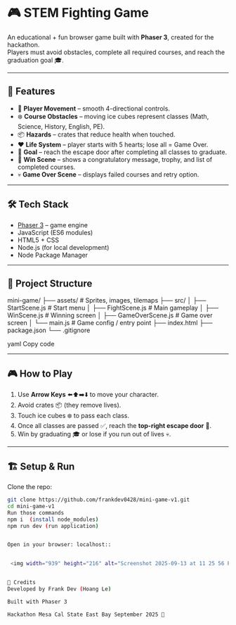 # 🎮 STEM Fighting Game  

An educational + fun browser game built with **Phaser 3**, created for the hackathon.  
Players must avoid obstacles, complete all required courses, and reach the graduation goal 🎓.  

---

## 🚀 Features
- 🧍 **Player Movement** – smooth 4-directional controls.  
- ❄️ **Course Obstacles** – moving ice cubes represent classes (Math, Science, History, English, PE).  
- 📦 **Hazards** – crates that reduce health when touched.  
- ❤️ **Life System** – player starts with 5 hearts; lose all = Game Over.  
- 🎯 **Goal** – reach the escape door after completing all classes to graduate.  
- 🎉 **Win Scene** – shows a congratulatory message, trophy, and list of completed courses.  
- 💀 **Game Over Scene** – displays failed courses and retry option.  

---

## 🛠️ Tech Stack
- [Phaser 3](https://phaser.io/phaser3) – game engine  
- JavaScript (ES6 modules)  
- HTML5 + CSS  
- Node.js (for local development)  
- Node Package Manager
---

## 📂 Project Structure
mini-game/
├── assets/ # Sprites, images, tilemaps
├── src/
│ ├── StartScene.js # Start menu
│ ├── FightScene.js # Main gameplay
│ ├── WinScene.js # Winning screen
│ ├── GameOverScene.js # Game over screen
│ └── main.js # Game config / entry point
├── index.html
├── package.json
└── .gitignore

yaml
Copy code

---

## 🎮 How to Play
1. Use **Arrow Keys** ⬅️⬆️➡️⬇️ to move your character.  
2. Avoid crates 📦 (they remove lives).  
3. Touch ice cubes ❄️ to pass each class.  
4. Once all classes are passed ✅, reach the **top-right escape door** 🚪.  
5. Win by graduating 🎓 or lose if you run out of lives 💀.  

---

## 🏗️ Setup & Run
Clone the repo:
```bash
git clone https://github.com/frankdev0428/mini-game-v1.git
cd mini-game-v1
Run those commands
npm i  (install node_modules)
npm run dev (run application)


Open in your browser: localhost::


 <img width="939" height="216" alt="Screenshot 2025-09-13 at 11 25 56 PM" src="https://github.com/user-attachments/assets/4f1a82af-7123-43dc-8a0a-cc1527698b96" />


🙌 Credits
Developed by Frank Dev (Hoang Le)

Built with Phaser 3

Hackathon Mesa Cal State East Bay September 2025 🚀
